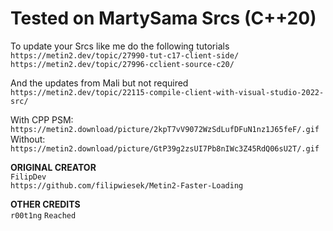 # Tested on MartySama Srcs (C++20)   

To update your Srcs like me do the following tutorials   
```https://metin2.dev/topic/27990-tut-c17-client-side/```   
```https://metin2.dev/topic/27996-cclient-source-c20/```   
   
And the updates from Mali but not required   
```https://metin2.dev/topic/22115-compile-client-with-visual-studio-2022-src/```   
   
With CPP PSM:  
```https://metin2.download/picture/2kpT7vV9072WzSdLufDFuN1nz1J65feF/.gif```   
Without:  
```https://metin2.download/picture/GtP39g2zsUI7Pb8nIWc3Z45RdQ06sU2T/.gif```   
   
**ORIGINAL CREATOR**   
```FilipDev```   
```https://github.com/filipwiesek/Metin2-Faster-Loading```   
   
**OTHER CREDITS**   
``r00t1ng``
``Reached``
